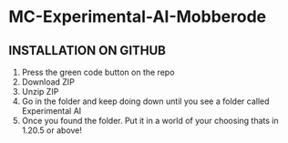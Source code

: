 # MC-Experimental-AI-Mobberode
## INSTALLATION ON GITHUB
1. Press the green code button on the repo
2. Download ZIP
3. Unzip ZIP
4. Go in the folder and keep doing down until you see a folder called Experimental AI
5. Once you found the folder. Put it in a world of your choosing thats in 1.20.5 or above!
